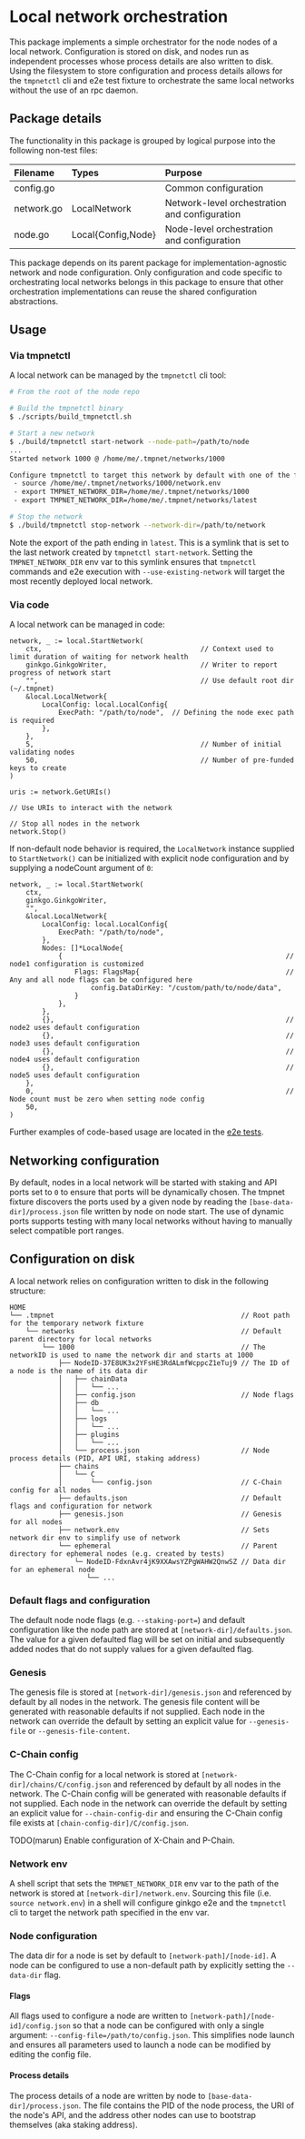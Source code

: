 # Local network orchestration

This package implements a simple orchestrator for the node
nodes of a local network. Configuration is stored on disk, and nodes
run as independent processes whose process details are also written to
disk. Using the filesystem to store configuration and process details
allows for the `tmpnetctl` cli and e2e test fixture to orchestrate
the same local networks without the use of an rpc daemon.

## Package details

The functionality in this package is grouped by logical purpose into
the following non-test files:

| Filename   | Types              | Purpose                                       |
|:-----------|:-------------------|:----------------------------------------------|
| config.go  | <none>             | Common configuration                          |
| network.go | LocalNetwork       | Network-level orchestration and configuration |
| node.go    | Local{Config,Node} | Node-level orchestration and configuration    |


This package depends on its parent package for implementation-agnostic
network and node configuration. Only configuration and code specific
to orchestrating local networks belongs in this package to ensure that
other orchestration implementations can reuse the shared configuration
abstractions.

## Usage

### Via tmpnetctl

A local network can be managed by the `tmpnetctl` cli tool:

```bash
# From the root of the node repo

# Build the tmpnetctl binary
$ ./scripts/build_tmpnetctl.sh

# Start a new network
$ ./build/tmpnetctl start-network --node-path=/path/to/node
...
Started network 1000 @ /home/me/.tmpnet/networks/1000

Configure tmpnetctl to target this network by default with one of the following statements:
 - source /home/me/.tmpnet/networks/1000/network.env
 - export TMPNET_NETWORK_DIR=/home/me/.tmpnet/networks/1000
 - export TMPNET_NETWORK_DIR=/home/me/.tmpnet/networks/latest

# Stop the network
$ ./build/tmpnetctl stop-network --network-dir=/path/to/network
```

Note the export of the path ending in `latest`. This is a symlink that
is set to the last network created by `tmpnetctl start-network`. Setting
the `TMPNET_NETWORK_DIR` env var to this symlink ensures that
`tmpnetctl` commands and e2e execution with
`--use-existing-network` will target the most recently deployed local
network.

### Via code

A local network can be managed in code:

```golang
network, _ := local.StartNetwork(
    ctx,                                       // Context used to limit duration of waiting for network health
    ginkgo.GinkgoWriter,                       // Writer to report progress of network start
    "",                                        // Use default root dir (~/.tmpnet)
    &local.LocalNetwork{
        LocalConfig: local.LocalConfig{
            ExecPath: "/path/to/node",  // Defining the node exec path is required
        },
    },
    5,                                         // Number of initial validating nodes
    50,                                        // Number of pre-funded keys to create
)

uris := network.GetURIs()

// Use URIs to interact with the network

// Stop all nodes in the network
network.Stop()
```

If non-default node behavior is required, the `LocalNetwork` instance
supplied to `StartNetwork()` can be initialized with explicit node
configuration and by supplying a nodeCount argument of `0`:

```golang
network, _ := local.StartNetwork(
    ctx,
    ginkgo.GinkgoWriter,
    "",
    &local.LocalNetwork{
        LocalConfig: local.LocalConfig{
            ExecPath: "/path/to/node",
        },
        Nodes: []*LocalNode{
            {                                                       // node1 configuration is customized
                Flags: FlagsMap{                                    // Any and all node flags can be configured here
                    config.DataDirKey: "/custom/path/to/node/data",
                }
            },
        },
        {},                                                         // node2 uses default configuration
        {},                                                         // node3 uses default configuration
        {},                                                         // node4 uses default configuration
        {},                                                         // node5 uses default configuration
    },
    0,                                                              // Node count must be zero when setting node config
    50,
)
```

Further examples of code-based usage are located in the [e2e
tests](../../../e2e/e2e_test.go).

## Networking configuration

By default, nodes in a local network will be started with staking and
API ports set to `0` to ensure that ports will be dynamically
chosen. The tmpnet fixture discovers the ports used by a given node
by reading the `[base-data-dir]/process.json` file written by
node on node start. The use of dynamic ports supports testing
with many local networks without having to manually select compatible
port ranges.

## Configuration on disk

A local network relies on configuration written to disk in the following structure:

```
HOME
└── .tmpnet                                              // Root path for the temporary network fixture
    └── networks                                         // Default parent directory for local networks
        └── 1000                                         // The networkID is used to name the network dir and starts at 1000
            ├── NodeID-37E8UK3x2YFsHE3RdALmfWcppcZ1eTuj9 // The ID of a node is the name of its data dir
            │   ├── chainData
            │   │   └── ...
            │   ├── config.json                          // Node flags
            │   ├── db
            │   │   └── ...
            │   ├── logs
            │   │   └── ...
            │   ├── plugins
            │   │   └── ...
            │   └── process.json                         // Node process details (PID, API URI, staking address)
            ├── chains
            │   └── C
            │       └── config.json                      // C-Chain config for all nodes
            ├── defaults.json                            // Default flags and configuration for network
            ├── genesis.json                             // Genesis for all nodes
            ├── network.env                              // Sets network dir env to simplify use of network
            └── ephemeral                                // Parent directory for ephemeral nodes (e.g. created by tests)
                └─ NodeID-FdxnAvr4jK9XXAwsYZPgWAHW2QnwSZ // Data dir for an ephemeral node
                   └── ...

```

### Default flags and configuration

The default node node flags (e.g. `--staking-port=`) and
default configuration like the node path are stored at
`[network-dir]/defaults.json`. The value for a given defaulted flag
will be set on initial and subsequently added nodes that do not supply
values for a given defaulted flag.

### Genesis

The genesis file is stored at `[network-dir]/genesis.json` and
referenced by default by all nodes in the network. The genesis file
content will be generated with reasonable defaults if not
supplied. Each node in the network can override the default by setting
an explicit value for `--genesis-file` or `--genesis-file-content`.

### C-Chain config

The C-Chain config for a local network is stored at
`[network-dir]/chains/C/config.json` and referenced by default by all
nodes in the network. The C-Chain config will be generated with
reasonable defaults if not supplied. Each node in the network can
override the default by setting an explicit value for
`--chain-config-dir` and ensuring the C-Chain config file exists at
`[chain-config-dir]/C/config.json`.

TODO(marun) Enable configuration of X-Chain and P-Chain.

### Network env

A shell script that sets the `TMPNET_NETWORK_DIR` env var to the
path of the network is stored at `[network-dir]/network.env`. Sourcing
this file (i.e. `source network.env`) in a shell will configure ginkgo
e2e and the `tmpnetctl` cli to target the network path specified in
the env var.

### Node configuration

The data dir for a node is set by default to
`[network-path]/[node-id]`. A node can be configured to use a
non-default path by explicitly setting the `--data-dir`
flag.

#### Flags

All flags used to configure a node are written to
`[network-path]/[node-id]/config.json` so that a node can be
configured with only a single argument:
`--config-file=/path/to/config.json`. This simplifies node launch and
ensures all parameters used to launch a node can be modified by
editing the config file.

#### Process details

The process details of a node are written by node to
`[base-data-dir]/process.json`. The file contains the PID of the node
process, the URI of the node's API, and the address other nodes can
use to bootstrap themselves (aka staking address).
